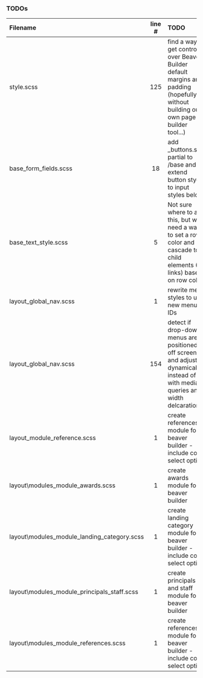 ### TODOs
| Filename | line # | TODO
|:------|:------:|:------
| style.scss | 125 | find a way to get control over Beaver Builder default margins and padding (hopefully without building our own page builder tool...)
| base\_form_fields.scss | 18 | add _buttons.scss partial to /base and extend button styels to input styles below
| base\_text_style.scss | 5 | Not sure where to add this, but we need a way to set a row color and cascade to child elements (EG links) based on row color
| layout\_global_nav.scss | 1 | rewrite menu styles to use new menu IDs
| layout\_global_nav.scss | 154 | detect if drop-down menus are positioned off screen and adjust dynamically instead of with media queries and width delcarations
| layout\_module_reference.scss | 1 | create references module for beaver builder - include color select option
| layout\modules\_module_awards.scss | 1 | create awards module for beaver builder
| layout\modules\_module_landing_category.scss | 1 | create landing category module for beaver builder - include color select option
| layout\modules\_module_principals_staff.scss | 1 | create principals and staff module for beaver builder
| layout\modules\_module_references.scss | 1 | create references module for beaver builder - include color select option